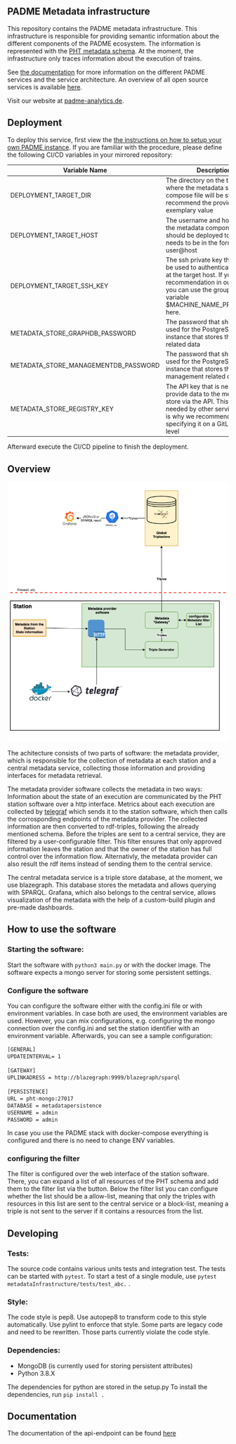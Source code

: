 ## PADME Metadata infrastructure

This repository contains the PADME metadata infrastructure. This infrastructure is responsible for providing semantic information about the different components of the PADME ecosystem. The information is represented with the [PHT metadata schema](https://github.com/LaurenzNeumann/PHTMetadata). At the moment, the infrastructure only traces information about the execution of trains.


See [the documentation](https://docs.padme-analytics.de/) for more information on the different PADME services and the service architecture. An overview of all open source services is available [here](https://git.rwth-aachen.de/padme-development).

Visit our website at [padme-analytics.de](https://padme-analytics.de).

## Deployment

To deploy this service, first view the [the instructions on how to setup your own PADME instance](https://docs.padme-analytics.de/en/how-to-deploy-padme). If you are familiar with the procedure, please define the following CI/CD variables in your mirrored repository:

| Variable Name             | Description                                                                                                                                                                                           | Example value                       |
|---------------------------|-------------------------------------------------------------------------------------------------------------------------------------------------------------------------------------------------------|-------------------------------------|
| DEPLOYMENT_TARGET_DIR     | The directory on the target host where the metadata service compose file will be stored. We recommend the provide exemplary value                                                                                | /home/deployment/Metadata/             |
| DEPLOYMENT_TARGET_HOST    | The username and host where the metadata components should be deployed to. This needs to be in the format user@host                                                                                                      | deployment@TARGET_MACHINE_HOST_NAME |
| DEPLOYMENT_TARGET_SSH_KEY | The ssh private key that should be used to authenticate the user at the target host. If you took the recommendation in our guide you can use the group-level variable $MACHINE_NAME_PRIVATE_KEY here. | MACHINE_NAME_PRIVATE_KEY            |
| METADATA_STORE_GRAPHDB_PASSWORD | The password that should be used for the PostgreSQL instance that stores the graph related data  | E3qcZYPHizoSKsyycmDX39JEU |
| METADATA_STORE_MANAGEMENTDB_PASSWORD | The password that should be used for the PostgreSQL instance that stores the management related data | jLMyXHkM8EEvv5PZ8UQN4zckU |
| METADATA_STORE_REGISTRY_KEY | The API key that is needed to provide data to the metadata store via the API. This key will be needed by other services, which is why we recommend specifying it on a GitLab group level | E0H8gXtNERXAnOKktBs0HmqTa |

Afterward execute the CI/CD pipeline to finish the deployment. 

## Overview

<img src="./doc/metadataflow.png" alt="Architecture" style="width: 800px;"/>

The achitecture consists of two parts of software: the metadata provider, which is responsible for the collection of metadata at each station and a central metadata service, collecting those information and providing interfaces for metadata retrieval.

The metadata provider software collects the metadata in two ways: Information about the state of an execution are communicated by the PHT station software over a http interface.
Metrics about each execution are collected by [telegraf](https://www.influxdata.com/time-series-platform/telegraf/) which sends it to the station software, which then calls the corrosponding endpoints of the metadata provider.
The collected information are then converted to rdf-triples, following the already mentioned schema. 
Before the triples are sent to a central service, they are filtered by a user-configurable filter.
This filter ensures that only approved information leaves the station and that the owner of the station has full control over the information flow.
Alternativly, the metadata provider can also result the rdf items instead of sending them to the central service.

The central metadata service is a triple store database, at the moment, we use blazegraph. This database stores the metadata and allows querying with SPARQL.
Grafana, which also belongs to the central service, allows visualization of the metadata with the help of a custom-build plugin and pre-made dashboards.
## How to use the software

### Starting the software:
Start the software with `python3 main.py` or with the docker image. The software expects a mongo server for storing some persistent settings.

### Configure the software

You can configure the software either with the config.ini file or with environment variables. In case both are used, the environment variables are used. However, you can mix configurations, e.g. configuring the mongo connection over the config.ini and set the station identifier with an environment variable. Afterwards, you can see a sample configuration:
```
[GENERAL]
UPDATEINTERVAL= 1

[GATEWAY]
UPLINKADRESS = http://blazegraph:9999/blazegraph/sparql

[PERSISTENCE]
URL = pht-mongo:27017
DATABASE = metadatapersistence
USERNAME = admin
PASSWORD = admin

```

In case you use the PADME stack with docker-compose everything is configured and there is no need to change ENV variables.

### configuring the filter

The filter is configured over the web interface of the station software. There, you can expand a list of all resources of the PHT schema and add them to the filter list via the button. Below the filter list you can configure whether the list should be a allow-list, meaning that only the triples with resources in this list are sent to the central service or a block-list, meaning a triple is not sent to the server if it contains a resources from the list.


## Developing

### Tests:
The source code contains various units tests and integration test. The tests can be started with `pytest`. To start a test of a single module, use `pytest metadataInfrastructure/tests/test_abc.` .

### Style:
The code style is pep8. Use autopep8 to transform code to this style automatically. Use pylint to enforce that style.
Some parts are legacy code and need to be rewritten. Those parts currently violate the code style.

### Dependencies:
- MongoDB (is currently used for storing persistent attributes)
- Python 3.8.X

The dependencies for python are stored in the setup.py
To install the dependencies, run `pip install .`
## Documentation

The documentation of the api-endpoint can be found [here](https://sascha.welten.pages.rwth-aachen.de/padme-metadata/)